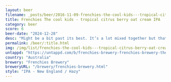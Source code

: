 ```yaml
---
layout: beer
filename: _posts/beer/2016-11-09-frenchies-the-cool-kids---tropical-citrus-berry-oat-cream-ipa.md
title: Frenchies The cool kids - tropical citrus berry oat cream IPA
category: beer
score: 6
beer-date: "2024-12-28"
desc: "Might be a bit past its best. It’s a lot mixed together but that bit of harshness makes it hard to pick out the subtle flavours"
permalink: /beer/:title.html
img: /img/list/frenchies-the-cool-kids---tropical-citrus-berry-oat-cream-ipa.jpeg
untappd: "https://untappd.com/b/frenchies-brewery-frenchies-brewery-the-cool-kids-tropical-citrus-berry-oat-cream-ipa/5747948"
country: "Australia"
brewery: "Frenchies Brewery"
breweryURL: "/brewery/frenchies-brewery.html"
style: "IPA - New England / Hazy"
---
```

